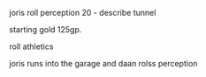 joris roll perception
20 - describe tunnel

starting gold 125gp.

roll athletics

joris runs into the garage and daan rolss perception

